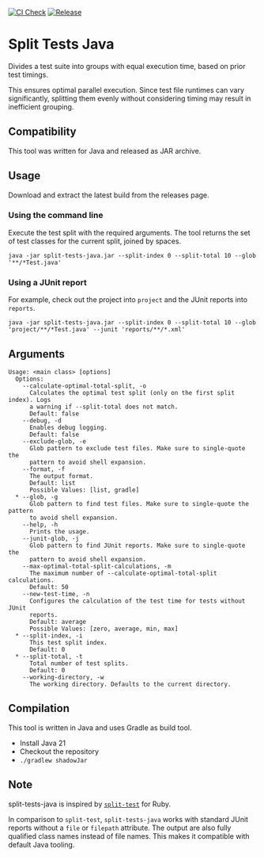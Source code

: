 [![CI Check](https://github.com/Donnerbart/split-tests-java/actions/workflows/check.yml/badge.svg)](https://github.com/Donnerbart/split-tests-java/actions/workflows/check.yml)
[![Release](https://github.com/Donnerbart/split-tests-java/actions/workflows/release.yml/badge.svg)](https://github.com/Donnerbart/split-tests-java/actions/workflows/release.yml)

# Split Tests Java

Divides a test suite into groups with equal execution time, based on prior test timings.

This ensures optimal parallel execution. Since test file runtimes can vary significantly, splitting them evenly without
considering timing may result in inefficient grouping.

## Compatibility

This tool was written for Java and released as JAR archive.

## Usage

Download and extract the latest build from the releases page.

### Using the command line

Execute the test split with the required arguments.
The tool returns the set of test classes for the current split, joined by spaces.

```shell
java -jar split-tests-java.jar --split-index 0 --split-total 10 --glob '**/*Test.java'
```

### Using a JUnit report

For example, check out the project into `project` and the JUnit reports into `reports`.

```
java -jar split-tests-java.jar --split-index 0 --split-total 10 --glob 'project/**/*Test.java' --junit 'reports/**/*.xml'
```

## Arguments

```plain
Usage: <main class> [options]
  Options:
    --calculate-optimal-total-split, -o
      Calculates the optimal test split (only on the first split index). Logs 
      a warning if --split-total does not match.
      Default: false
    --debug, -d
      Enables debug logging.
      Default: false
    --exclude-glob, -e
      Glob pattern to exclude test files. Make sure to single-quote the 
      pattern to avoid shell expansion.
    --format, -f
      The output format.
      Default: list
      Possible Values: [list, gradle]
  * --glob, -g
      Glob pattern to find test files. Make sure to single-quote the pattern 
      to avoid shell expansion.
    --help, -h
      Prints the usage.
    --junit-glob, -j
      Glob pattern to find JUnit reports. Make sure to single-quote the 
      pattern to avoid shell expansion.
    --max-optimal-total-split-calculations, -m
      The maximum number of --calculate-optimal-total-split calculations.
      Default: 50
    --new-test-time, -n
      Configures the calculation of the test time for tests without JUnit 
      reports. 
      Default: average
      Possible Values: [zero, average, min, max]
  * --split-index, -i
      This test split index.
      Default: 0
  * --split-total, -t
      Total number of test splits.
      Default: 0
    --working-directory, -w
      The working directory. Defaults to the current directory.
```

## Compilation

This tool is written in Java and uses Gradle as build tool.

- Install Java 21
- Checkout the repository
- `./gradlew shadowJar`

## Note

split-tests-java is inspired by [`split-test`](https://github.com/mtsmfm/split-test) for Ruby.

In comparison to `split-test`, `split-tests-java` works with standard JUnit reports without a `file` or `filepath`
attribute.
The output are also fully qualified class names instead of file names.
This makes it compatible with default Java tooling.
